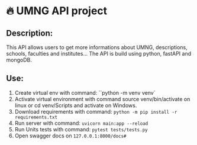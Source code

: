 # 🔥 UMNG API project

## Description: 
This API allows users to get more informations about UMNG, descriptions, schools, faculties and institutes...
The API is build using python, fastAPI and mongoDB.

## Use:
1. Create virtual env with command: ``python -m venv venv`
2. Activate virtual environment with command source venv/bin/activate on linux or cd venv/Scripts and activate on Windows.
3. Download requirements with command: `python -m pip install -r requirements.txt`
4. Run server with command: `uvicorn main:app --reload`
5. Run Units tests with command: `pytest tests/tests.py`
6. Open swagger docs on `127.0.0.1:8000/docs#`


